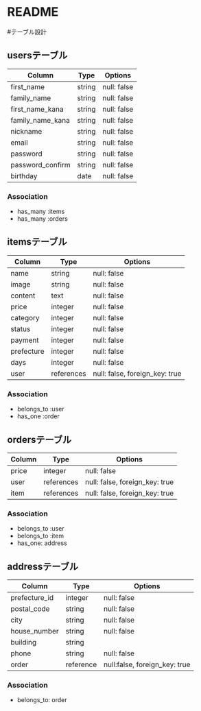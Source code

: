 # README
#テーブル設計

## usersテーブル

| Column           | Type   | Options     |
| ---------------- | ------ | ------------|
| first_name       | string | null: false |
| family_name      | string | null: false |
| first_name_kana  | string | null: false |
| family_name_kana | string | null: false |
| nickname         | string | null: false |
| email            | string | null: false |
| password         | string | null: false |
| password_confirm | string | null: false |
| birthday         | date   | null: false |

### Association

- has_many :items
- has_many :orders

## itemsテーブル

| Column    | Type      | Options                        |
| --------  | --------  | ------------------------------ |
| name      | string    | null: false                    |
| image     | string    | null: false                    |
| content   | text      | null: false                    |
| price     | integer   | null: false                    |
| category  | integer   | null: false                    |
| status    | integer   | null: false                    |
| payment   | integer   | null: false                    |
| prefecture| integer   | null: false                    |
| days      | integer   | null: false                    |
| user      | references| null: false, foreign_key: true |


### Association

- belongs_to :user
- has_one :order

## ordersテーブル

| Column | Type       | Options                        |
| ------ | ---------- | ------------------------------ |
| price  | integer    | null: false
| user   | references | null: false, foreign_key: true |
| item   | references | null: false, foreign_key: true |


### Association

- belongs_to :user
- belongs_to :item
- has_one: address


## addressテーブル

| Column        | Type      | Options                       |
| -----------   | --------- | ----------------------------- |
| prefecture_id | integer   | null: false                   |
| postal_code   | string    | null: false                   |
| city          | string    | null: false                   |
| house_number  | string    | null: false                   |
| building      | string    |                               |
| phone         | string    | null: false                   |
| order         | reference | null:false, foreign_key: true |


### Association

- belongs_to: order